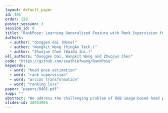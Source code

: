 ```yaml
---
layout: default_paper
id: 401
order: 128
poster_session: 3
session_id: 8
title: "RankPose: Learning Generalised Feature with Rank Supervision for Head Pose Estimation"
authors:
  - author: "donggen dai (None)"
  - author: "Wangkit Wong (PingAn Tech.)"
  - author: "Zhuojun Chen (Baidu Inc.)"
all_authors: "Donggen Dai, Wangkit Wong and Zhuojun Chen"
code: "https://github.com/seathiefwang/RankPose"
keywords:
  - word: "head pose estimation"
  - word: "rank supervision"
  - word: "arccos transformation"
  - word: "ranking loss"
paper: "papers/0401.pdf"
supp: ""
abstract: "We address the challenging problem of RGB image-based head pose estimation. We first reformulate head pose representation learning to constrain it to a bounded space. Head pose represented as vector projection or vector angles shows helpful to improving performance. Further, a ranking loss combined with MSE regression loss is proposed. The ranking loss supervises a neural network with paired samples of the same person and penalises incorrect ordering of pose prediction. Analysis on this new loss function suggests it contributes to a better local feature extractor, where features are generalised to Abstract Landmarks which are pose-related features instead of pose-irrelevant information such as identity, age, and lighting. Extensive experiments show that our method significantly outperforms the current state-of-the-art schemes on public datasets: AFLW2000 and BIWI. Our model achieves significant improvements over previous SOTA MAE on AFLW2000 and BIWI from 4.50 [11] to 3.66 and from 4.0 [24] to 3.71 respectively. Source code is available at: https://github.com/seathiefwang/RankHeadPose."
slides-id: 38933966
---
```

